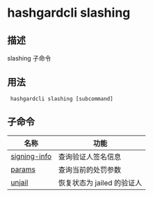 # hashgardcli slashing

## 描述

slashing 子命令

## 用法

```shell
 hashgardcli slashing [subcommand]
```

## 子命令

| 名称                             | 功能                       |
| ------------------------------- | -------------------------- |
| [signing-info](signing-info.md) | 查询验证人签名信息         |
| [params](params.md)             | 查询当前的处罚参数         |
| [unjail](unjail.md)             | 恢复状态为 jailed 的验证人 |
